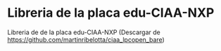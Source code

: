 # Libreria de la placa edu-CIAA-NXP

Libreria de de la placa edu-CIAA-NXP (Descargar de https://github.com/martinribelotta/ciaa_lpcopen_bare)
